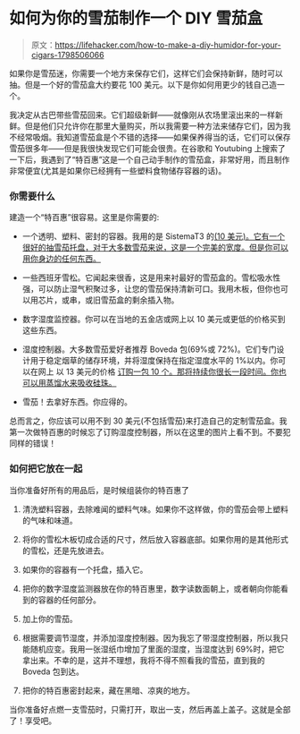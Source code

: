 # 如何为你的雪茄制作一个 DIY 雪茄盒

> 原文：<https://lifehacker.com/how-to-make-a-diy-humidor-for-your-cigars-1798506066>

如果你是雪茄迷，你需要一个地方来保存它们，这样它们会保持新鲜，随时可以抽。但是一个好的雪茄盒大约要花 100 美元。以下是你如何用更少的钱自己造一个。



我决定从古巴带些雪茄回来。它们超级新鲜——就像刚从农场里滚出来的一样新鲜。但是他们只允许你在那里大量购买，所以我需要一种方法来储存它们，因为我不经常吸烟。我知道雪茄盒是个不错的选择——如果保养得当的话，它们可以保存雪茄很多年——但是我很快发现它们可能会很贵。在谷歌和 Youtubing 上搜索了一下后，我遇到了“特百惠”这是一个自己动手制作的雪茄盒，非常好用，而且制作非常便宜(尤其是如果你已经拥有一些塑料食物储存容器的话)。

### 你需要什么

建造一个“特百惠”很容易。这里是你需要的:

*   一个透明、塑料、密封的容器。我用的是 SistemaT3 的[(10 美元)。它有一个很好的抽雪茄托盘，对于大多数雪茄来说，这是一个完美的宽度。但是你可以用你身边的任何东西。](https://www.amazon.com/Sistema-Collection-Storer-Storage-Container/dp/B00284AG6O/?asc_campaign=InlineText&asc_refurl=https://lifehacker.com/how-to-make-a-diy-humidor-for-your-cigars-1798506066&asc_source=&tag=kinjalifehackerlink-20) 
*   一些西班牙雪松。它闻起来很香，这是用来衬最好的雪茄盒的。雪松吸水性强，可以防止湿气积聚过多，让您的雪茄保持清新可口。我用木板，但你也可以用芯片，或串，或旧雪茄盒的剩余插入物。

*   数字湿度监控器。你可以在当地的五金店或网上以 10 美元或更低的价格买到这些东西。

*   湿度控制器。大多数雪茄爱好者推荐 Boveda 包(69%或 72%)。它们专门设计用于稳定烟草的储存环境，并将湿度保持在指定湿度水平的 1%以内。你可以在网上 以 13 美元的价格 [订购一包 10 个。那将持续你很长一段时间。你也可以用蒸馏水来吸收硅珠。](https://www.amazon.com/dp/B00JV27MFY/ref=asc_df_B00JV27MJU5093685?asc_campaign=InlineText&asc_refurl=https://lifehacker.com/how-to-make-a-diy-humidor-for-your-cigars-1798506066&asc_source=&tag=kinjalifehackerlink-20&th=1) 
*   雪茄！去拿好东西。你应得的。

总而言之，你应该可以用不到 30 美元(不包括雪茄)来打造自己的定制雪茄盒。我第一次做特百惠的时候忘了订购湿度控制器，所以在这里的图片上看不到。不要犯同样的错误！

### 如何把它放在一起

当你准备好所有的用品后，是时候组装你的特百惠了

1.  清洗塑料容器，去除难闻的塑料气味。如果你不这样做，你的雪茄会带上塑料的气味和味道。

2.  将你的雪松木板切成合适的尺寸，然后放入容器底部。如果你用的是其他形式的雪松，还是先放进去。

3.  如果你的容器有一个托盘，插入它。

4.  把你的数字湿度监测器放在你的特百惠里，数字读数面朝上，或者朝向你能看到的容器的任何部分。

5.  加上你的雪茄。

6.  根据需要调节湿度，并添加湿度控制器。因为我忘了带湿度控制器，所以我只能随机应变。我用一张湿纸巾增加了里面的湿度，当湿度达到 69%时，把它拿出来。不幸的是，这并不理想，我将不得不照看我的雪茄，直到我的 Boveda 包到达。

7.  把你的特百惠密封起来，藏在黑暗、凉爽的地方。

当你准备好点燃一支雪茄时，只需打开，取出一支，然后再盖上盖子。这就是全部了！享受吧。